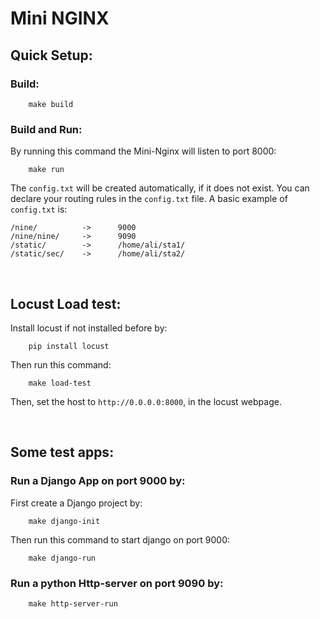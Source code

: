 # Mini NGINX

## Quick Setup:

### Build:
```shell
    make build
```

### Build and Run:
By running this command the Mini-Nginx will listen to port 8000:
```shell
    make run
```
The `config.txt` will be created automatically, if it does not exist.
You can declare your routing rules in the `config.txt` file.
A basic example of `config.txt` is:
```text
/nine/          ->      9000
/nine/nine/     ->      9090
/static/        ->      /home/ali/sta1/
/static/sec/    ->      /home/ali/sta2/
```

<br/>

## Locust Load test:

Install locust if not installed before by:
```shell
    pip install locust
```
Then run this command:
```shell
    make load-test
```
Then, set the host to `http://0.0.0.0:8000`, in the locust webpage.

<br/>

## Some test apps:

### Run a Django App on port 9000 by:
First create a Django project by:
```shell
    make django-init
```
Then run this command to start django on port 9000:
```shell
    make django-run
```


### Run a python Http-server on port 9090 by:
```shell
    make http-server-run
```

